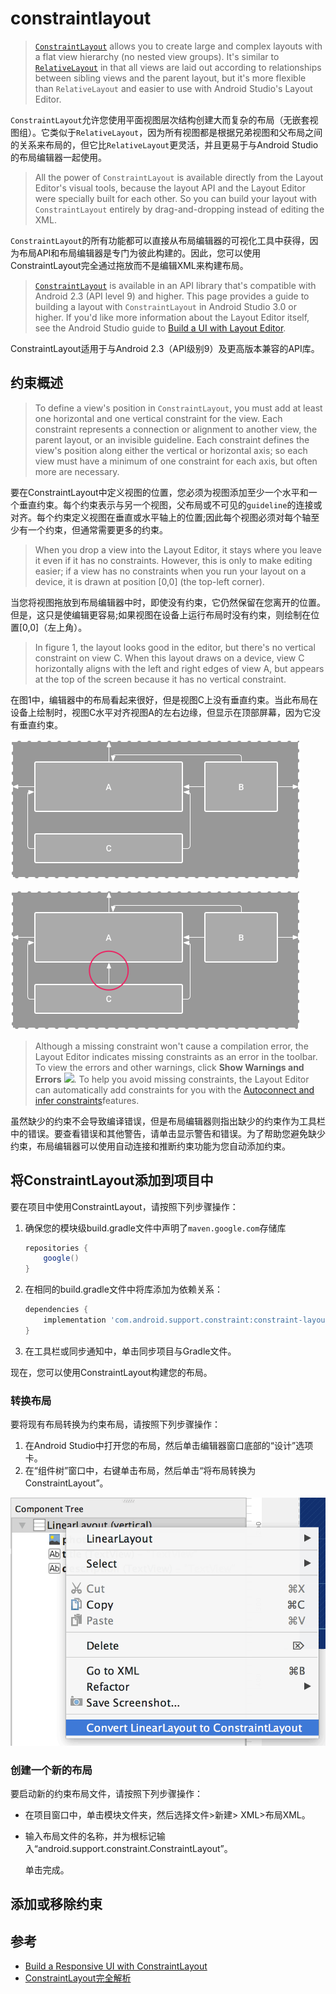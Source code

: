 # constraintlayout

> [`ConstraintLayout`](https://developer.android.com/reference/android/support/constraint/ConstraintLayout.html) allows you to create large and complex layouts with a flat view hierarchy \(no nested view groups\). It's similar to [`RelativeLayout`](https://developer.android.com/reference/android/widget/RelativeLayout.html) in that all views are laid out according to relationships between sibling views and the parent layout, but it's more flexible than `RelativeLayout` and easier to use with Android Studio's Layout Editor.

`ConstraintLayout`允许您使用平面视图层次结构创建大而复杂的布局（无嵌套视图组）。它类似于`RelativeLayout`，因为所有视图都是根据兄弟视图和父布局之间的关系来布局的，但它比`RelativeLayout`更灵活，并且更易于与Android Studio的布局编辑器一起使用。

> All the power of `ConstraintLayout` is available directly from the Layout Editor's visual tools, because the layout API and the Layout Editor were specially built for each other. So you can build your layout with `ConstraintLayout` entirely by drag-and-dropping instead of editing the XML.

`ConstraintLayout`的所有功能都可以直接从布局编辑器的可视化工具中获得，因为布局API和布局编辑器是专门为彼此构建的。因此，您可以使用ConstraintLayout完全通过拖放而不是编辑XML来构建布局。

> [`ConstraintLayout`](https://developer.android.com/reference/android/support/constraint/ConstraintLayout.html) is available in an API library that's compatible with Android 2.3 \(API level 9\) and higher. This page provides a guide to building a layout with `ConstraintLayout` in Android Studio 3.0 or higher. If you'd like more information about the Layout Editor itself, see the Android Studio guide to [Build a UI with Layout Editor](https://developer.android.com/studio/write/layout-editor.html).

ConstraintLayout适用于与Android 2.3（API级别9）及更高版本兼容的API库。

## 约束概述

> To define a view's position in `ConstraintLayout`, you must add at least one horizontal and one vertical constraint for the view. Each constraint represents a connection or alignment to another view, the parent layout, or an invisible guideline. Each constraint defines the view's position along either the vertical or horizontal axis; so each view must have a minimum of one constraint for each axis, but often more are necessary.

要在ConstraintLayout中定义视图的位置，您必须为视图添加至少一个水平和一个垂直约束。每个约束表示与另一个视图，父布局或不可见的`guideline`的连接或对齐。每个约束定义视图在垂直或水平轴上的位置;因此每个视图必须对每个轴至少有一个约束，但通常需要更多的约束。

> When you drop a view into the Layout Editor, it stays where you leave it even if it has no constraints. However, this is only to make editing easier; if a view has no constraints when you run your layout on a device, it is drawn at position \[0,0\] \(the top-left corner\).

当您将视图拖放到布局编辑器中时，即使没有约束，它仍然保留在您离开的位置。但是，这只是使编辑更容易;如果视图在设备上运行布局时没有约束，则绘制在位置\[0,0\]（左上角）。

> In figure 1, the layout looks good in the editor, but there's no vertical constraint on view C. When this layout draws on a device, view C horizontally aligns with the left and right edges of view A, but appears at the top of the screen because it has no vertical constraint.

  
在图1中，编辑器中的布局看起来很好，但是视图C上没有垂直约束。当此布局在设备上绘制时，视图C水平对齐视图A的左右边缘，但显示在顶部屏幕，因为它没有垂直约束。

![&#x56FE;1](../../.gitbook/assets/image%20%282%29.png)

  


![&#x56FE;2](../../.gitbook/assets/image.png)

> Although a missing constraint won't cause a compilation error, the Layout Editor indicates missing constraints as an error in the toolbar. To view the errors and other warnings, click **Show Warnings and Errors** ![](https://developer.android.com/studio/images/buttons/layout-editor-errors.png). To help you avoid missing constraints, the Layout Editor can automatically add constraints for you with the [Autoconnect and infer constraints](https://developer.android.com/training/constraint-layout/#use-autoconnect-and-infer-constraints)features.

虽然缺少的约束不会导致编译错误，但是布局编辑器则指出缺少的约束作为工具栏中的错误。要查看错误和其他警告，请单击显示警告和错误。为了帮助您避免缺少约束，布局编辑器可以使用自动连接和推断约束功能为您自动添加约束。

## 将ConstraintLayout添加到项目中

要在项目中使用ConstraintLayout，请按照下列步骤操作：

1. 确保您的模块级build.gradle文件中声明了`maven.google.com`存储库

   ```groovy
   repositories {
       google()
   }
   ```

2. 在相同的build.gradle文件中将库添加为依赖关系：

   ```groovy
   dependencies {
       implementation 'com.android.support.constraint:constraint-layout:1.1.2'
   }
   ```

3. 在工具栏或同步通知中，单击同步项目与Gradle文件。

现在，您可以使用ConstraintLayout构建您的布局。

### 转换布局

要将现有布局转换为约束布局，请按照下列步骤操作：

1. 在Android Studio中打开您的布局，然后单击编辑器窗口底部的“设计”选项卡。
2. 在“组件树”窗口中，右键单击布局，然后单击“将布局转换为ConstraintLayout”。

![](../../.gitbook/assets/image%20%281%29.png)

### 创建一个新的布局

要启动新的约束布局文件，请按照下列步骤操作：

* 在项目窗口中，单击模块文件夹，然后选择文件&gt;新建&gt; XML&gt;布局XML。
* 输入布局文件的名称，并为根标记输入“android.support.constraint.ConstraintLayout”。

  单击完成。

## 添加或移除约束



## 参考

* [Build a Responsive UI with ConstraintLayout](https://developer.android.com/training/constraint-layout/index.html)
* [ConstraintLayout完全解析](http://blog.csdn.net/guolin_blog/article/details/53122387)


